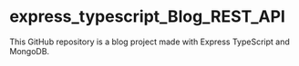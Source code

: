 # express_typescript_Blog_REST_API
This GitHub repository is a blog project made with Express  TypeScript  and  MongoDB.
